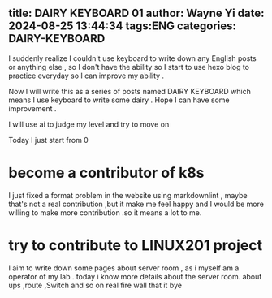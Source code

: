 title: DAIRY KEYBOARD 01
author: Wayne Yi
date: 2024-08-25 13:44:34
tags:ENG
categories: DAIRY-KEYBOARD
---
I  suddenly realize I couldn't use keyboard to write down any English posts or anything else , so I don't have the ability so I start to use hexo blog to practice everyday so I can improve my ability .

Now I will write this as a series of posts named DAIRY KEYBOARD which means I use keyboard to write some dairy . Hope I can have some improvement .

I will use ai to judge my level and try to move on

Today I just start from 0

# become a contributor of k8s 
I just fixed a format problem in the website using markdownlint , maybe that's not a real contribution ,but it make me feel happy and I would be more willing to make more contribution .so it means a lot
to me.

# try to contribute to LINUX201 project 
I aim to write down some pages about server room , as i myself am a operator of my lab .
today i know more details about the server room.
about ups ,route  ,Switch and so on real fire wall
that it bye